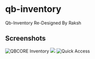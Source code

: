 # qb-inventory
 Qb-Inventory Re-Designed By Raksh

## Screenshots
![QBCORE Inventory](https://media.discordapp.net/attachments/1036234053256486953/1095657983607836672/Screenshot_2023-04-04_033657.png?width=1177&height=662)
![](https://media.discordapp.net/attachments/1036234053256486953/1095657982643163146/Screenshot_2023-04-04_033527.png?width=1177&height=662)
![Quick Access](https://media.discordapp.net/attachments/1036234053256486953/1095657982999666698/Screenshot_2023-04-04_033551.png?width=1177&height=662)